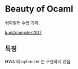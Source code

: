 # Beauty of Ocaml

컴파일러 수업 과제.

[kupl/compiler2017](https://github.com/kupl/Compiler2017)

## 특징
HW4 의 optimizer 는 구현하지 않음.